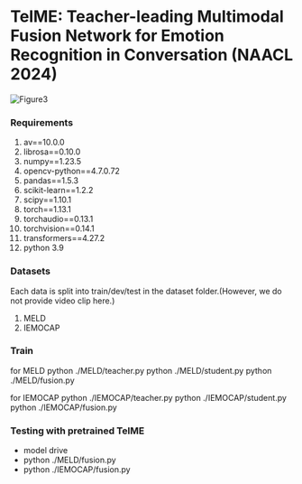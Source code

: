 # TelME: Teacher-leading Multimodal Fusion Network for Emotion Recognition in Conversation (NAACL 2024)

![Figure3](https://github.com/yuntaeyang/TelME/assets/90027932/b712a639-e2cf-4cb5-a687-34ebed15afc7)

### Requirements

1. av==10.0.0
2. librosa==0.10.0
3. numpy==1.23.5
4. opencv-python==4.7.0.72
5. pandas==1.5.3
6. scikit-learn==1.2.2
7. scipy==1.10.1
8. torch==1.13.1
9. torchaudio==0.13.1
10. torchvision==0.14.1
11. transformers==4.27.2
12. python 3.9

### Datasets
Each data is split into train/dev/test in the dataset folder.(However, we do not provide video clip here.)
1. MELD
2. IEMOCAP

### Train
for MELD
python ./MELD/teacher.py
python ./MELD/student.py
python ./MELD/fusion.py

for IEMOCAP
python ./IEMOCAP/teacher.py
python ./IEMOCAP/student.py
python ./IEMOCAP/fusion.py

### Testing with pretrained TelME

* model drive
* python ./MELD/fusion.py
* python ./IEMOCAP/fusion.py

